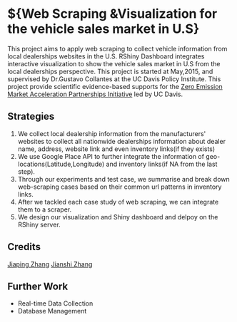 # ${Web Scraping &Visualization for the vehicle sales market in U.S}

This project aims to apply web scraping to collect vehicle information from local dealerships websites in the U.S. RShiny Dashboard
integrates interactive visualization to show the vehicle sales market in U.S from the local dealerships perspective. This project is
started at May,2015, and supervised by Dr.Gustavo Collantes at the UC Davis Policy Institute. This project provide scientific evidence-based 
supports for the [Zero Emission Market Acceleration Partnerships Initiative](http://zeroemissionmap.ucdavis.edu/) led by UC Davis. 

## Strategies

1. We collect local dealership information from the manufacturers' websites to collect all nationwide dealerships information about dealer name, address, website
link and even inventory links(if they exists)
2. We use Google Place API to further integrate the information of geo-locations(Latitude,Longitude) and inventory links(if NA from the last step).
3. Through our experiments and test case, we summarise and break down web-scraping cases based on their common url patterns in inventory links.
4. After we tackled each case study of web scraping, we can integrate them to a scraper.
5. We design our visualization and Shiny dashboard and delpoy on the RShiny server.

## Credits

[Jiaping Zhang](https://github.com/jpzhangvincent)
[Jianshi Zhang](https://github.com/JaneJianshi)

## Further Work

- Real-time Data Collection
- Database Management

